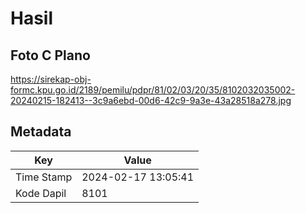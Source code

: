 # Hasil

## Foto C Plano

https://sirekap-obj-formc.kpu.go.id/2189/pemilu/pdpr/81/02/03/20/35/8102032035002-20240215-182413--3c9a6ebd-00d6-42c9-9a3e-43a28518a278.jpg


## Metadata

| Key        | Value               |
| ---------- | ------------------- |
| Time Stamp | 2024-02-17 13:05:41 |
| Kode Dapil | 8101                |



